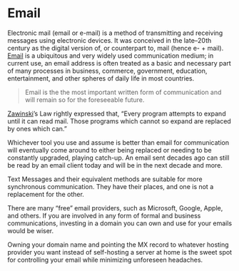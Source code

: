 # Email

Electronic mail (email or e-mail) is a method of transmitting and receiving messages using electronic devices. It was conceived in the late–20th century as the digital version of, or counterpart to, mail (hence e- + mail). [Email](https://en.wikipedia.org/wiki/Email) is a ubiquitous and very widely used communication medium; in current use, an email address is often treated as a basic and necessary part of many processes in business, commerce, government, education, entertainment, and other spheres of daily life in most countries.

> Email is the the most important written form of communication and will remain so for the foreseeable future.

[Zawinski](https://en.wikipedia.org/wiki/Jamie_Zawinski)’s Law rightly expressed that, “Every program attempts to expand until it can read mail. Those programs which cannot so expand are replaced by ones which can.”

Whichever tool you use and assume is better than email for communication will eventually come around to either being replaced or needing to be constantly upgraded, playing catch-up. An email sent decades ago can still be read by an email client today and will be in the next decade and more.

Text Messages and their equivalent methods are suitable for more synchronous communication. They have their places, and one is not a replacement for the other.

There are many “free” email providers, such as Microsoft, Google, Apple, and others. If you are involved in any form of formal and business communications, investing in a domain you can own and use for your emails would be wiser.

Owning your domain name and pointing the MX record to whatever hosting provider you want instead of self-hosting a server at home is the sweet spot for controlling your email while minimizing unforeseen headaches.